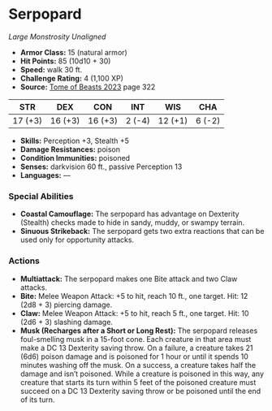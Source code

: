 # Serpopard

*Large* *Monstrosity* *Unaligned*

- **Armor Class:** 15 (natural armor)
- **Hit Points:** 85 (10d10 + 30)
- **Speed:** walk 30 ft.
- **Challenge Rating:** 4 (1,100 XP)
- **Source:** [Tome of Beasts 2023](https://koboldpress.com/kpstore/product/tome-of-beasts-1-2023-edition/) page 322

| STR | DEX | CON | INT | WIS | CHA |
| --- | --- | --- | --- | --- | --- |
| 17 (+3) | 16 (+3) | 16 (+3) | 2 (-4) | 12 (+1) | 6 (-2) |

- **Skills:** Perception +3, Stealth +5
- **Damage Resistances:** poison
- **Condition Immunities:** poisoned
- **Senses:** darkvision 60 ft., passive Perception 13
- **Languages:** —

### Special Abilities

- **Coastal Camouflage:** The serpopard has advantage on Dexterity (Stealth) checks made to hide in sandy, muddy, or swampy terrain.
- **Sinuous Strikeback:** The serpopard gets two extra reactions that can be used only for opportunity attacks.

### Actions

- **Multiattack:** The serpopard makes one Bite attack and two Claw attacks.
- **Bite:** Melee Weapon Attack: +5 to hit, reach 10 ft., one target. Hit: 12 (2d8 + 3) piercing damage.
- **Claw:** Melee Weapon Attack: +5 to hit, reach 5 ft., one target. Hit: 10 (2d6 + 3) slashing damage.
- **Musk (Recharges after a Short or Long Rest):** The serpopard releases foul-smelling musk in a 15-foot cone. Each creature in that area must make a DC 13 Dexterity saving throw. On a failure, a creature takes 21 (6d6) poison damage and is poisoned for 1 hour or until it spends 10 minutes washing off the musk. On a success, a creature takes half the damage and isn’t poisoned. While a creature is poisoned in this way, any creature that starts its turn within 5 feet of the poisoned creature must succeed on a DC 13 Dexterity saving throw or be poisoned until the end of its turn.

